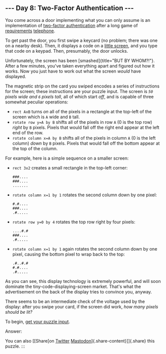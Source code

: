 ## \-\-- Day 8: Two-Factor Authentication \-\--

You come across a door implementing what you can only assume is an
implementation of [two-factor
authentication](https://en.wikipedia.org/wiki/Multi-factor_authentication)
after a long game of
[requirements](https://en.wikipedia.org/wiki/Requirement)
[telephone](https://en.wikipedia.org/wiki/Chinese_whispers).

To get past the door, you first swipe a keycard (no problem; there was
one on a nearby desk). Then, it displays a code on a [little
screen](https://www.google.com/search?q=tiny+lcd&tbm=isch), and you type
that code on a keypad. Then, presumably, the door unlocks.

Unfortunately, the screen has been [smashed]{title="BUT BY WHOM?!"}.
After a few minutes, you\'ve taken everything apart and figured out how
it works. Now you just have to work out what the screen *would* have
displayed.

The magnetic strip on the card you swiped encodes a series of
instructions for the screen; these instructions are your puzzle input.
The screen is *`50` pixels wide and `6` pixels tall*, all of which start
*off*, and is capable of three somewhat peculiar operations:

-   `rect AxB` turns *on* all of the pixels in a rectangle at the
    top-left of the screen which is `A` wide and `B` tall.
-   `rotate row y=A by B` shifts all of the pixels in row `A` (0 is the
    top row) *right* by `B` pixels. Pixels that would fall off the right
    end appear at the left end of the row.
-   `rotate column x=A by B` shifts all of the pixels in column `A` (0
    is the left column) *down* by `B` pixels. Pixels that would fall off
    the bottom appear at the top of the column.

For example, here is a simple sequence on a smaller screen:

-   `rect 3x2` creates a small rectangle in the top-left corner:

        ###....
        ###....
        .......

-   `rotate column x=1 by 1` rotates the second column down by one
    pixel:

        #.#....
        ###....
        .#.....

-   `rotate row y=0 by 4` rotates the top row right by four pixels:

        ....#.#
        ###....
        .#.....

-   `rotate column x=1 by 1` again rotates the second column down by one
    pixel, causing the bottom pixel to wrap back to the top:

        .#..#.#
        #.#....
        .#.....

As you can see, this display technology is extremely powerful, and will
soon dominate the tiny-code-displaying-screen market. That\'s what the
advertisement on the back of the display tries to convince you, anyway.

There seems to be an intermediate check of the voltage used by the
display: after you swipe your card, if the screen did work, *how many
pixels should be lit?*

To begin, [get your puzzle input](8/input).

Answer:

You can also [\[Share[on
[Twitter](https://twitter.com/intent/tweet?text=%22Two%2DFactor+Authentication%22+%2D+Day+8+%2D+Advent+of+Code+2016&url=https%3A%2F%2Fadventofcode%2Ecom%2F2016%2Fday%2F8&related=ericwastl&hashtags=AdventOfCode)
[Mastodon](javascript:void(0);)]{.share-content}\]]{.share} this puzzle.
:::
